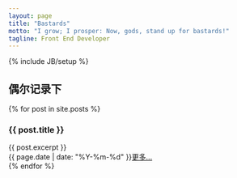 ```yaml
---
layout: page
title: "Bastards"
motto: "I grow; I prosper: Now, gods, stand up for bastards!"
tagline: Front End Developer
---
```

{% include JB/setup %}

## 偶尔记录下

<div class="col-sm-8 blog-main">
  {% for post in site.posts %}
    <h3>{{ post.title }}</h3>
    <div class="post-brief">
    {{ post.excerpt }}
    <div class="post-more text-right"><span class="post-date">{{ page.date | date: "%Y-%m-%d" }}</span><a href="{{ BASE_PATH }}{{ post.url }}" >更多...</a></div>
    </div>
  {% endfor %}
</div>
<div class="col-sm-4"></div>


